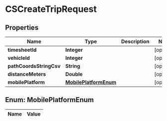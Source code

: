 
# CSCreateTripRequest

## Properties
Name | Type | Description | Notes
------------ | ------------- | ------------- | -------------
**timesheetId** | **Integer** |  |  [optional]
**vehicleId** | **Integer** |  |  [optional]
**pathCoordsStringCsv** | **String** |  |  [optional]
**distanceMeters** | **Double** |  |  [optional]
**mobilePlatform** | [**MobilePlatformEnum**](#MobilePlatformEnum) |  |  [optional]


<a name="MobilePlatformEnum"></a>
## Enum: MobilePlatformEnum
Name | Value
---- | -----



